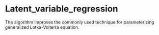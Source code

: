 # Latent_variable_regression
The algorithm improves the commonly used technique for parameterizing generalized Lotka-Volterra equation.
